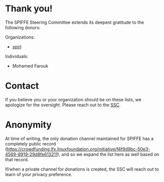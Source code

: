 # Thank you!

The SPIFFE Steering Committee extends its deepest gratitude to the following donors:

Organizations:
- [spirl](https://www.spirl.com/)

Individuals:
- Mohamed Farouk

# Contact

If you believe you or your organization should be on these lists, we apologize for the oversight. Please reach out to the [SSC](ssc@spiffe.io).

# Anonymity

At time of writing, the only donation channel maintained for SPIFFE has a completely public record (https://crowdfunding.lfx.linuxfoundation.org/initiative/f4f9d9bc-50e3-4569-8919-29d8fe613211), and so we expand the list here as well based on that record.

If/when a private channel for donations is created, the SSC will reach out to learn of your privacy preference.

